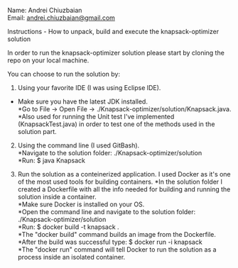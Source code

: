 Name: Andrei Chiuzbaian </br>
Email: andrei.chiuzbaian@gmail.com


Instructions - How to unpack, build and execute the knapsack-optimizer solution </br>

In order to run the knapsack-optimizer solution please start by cloning the repo on your local machine. </br>

You can choose to run the solution by: </br>
1. Using your favorite IDE (I was using Eclipse IDE). </br>
* Make sure you have the latest JDK installed. </br>
*Go to File -> Open File -> ./Knapsack-optimizer/solution/Knapsack.java. </br>
*Also used for running the Unit test I've implemented (KnapsackTest.java) in order to test one of the methods used in the solution part. </br>

2. Using the command line (I used GitBash). </br>
*Navigate to the solution folder: ./Knapsack-optimizer/solution </br>
*Run: $ java Knapsack </br>

3. Run the solution as a conteinerized application. I used Docker as it's one of the most used tools for building containers. 
*In the solution folder I created a Dockerfile with all the info needed for building and running the solution inside a container. </br>
*Make sure Docker is installed on your OS. </br>
*Open the command line and navigate to the solution folder: ./Knapsack-optimizer/solution </br>
*Run: $ docker build -t knapsack . </br>
*The "docker build" command builds an image from the Dockerfile. </br>
*After the build was successful type: $ docker run -i knapsack  </br>
*The "docker run" command will tell Docker to run the solution as a process inside an isolated container. </br>


 
